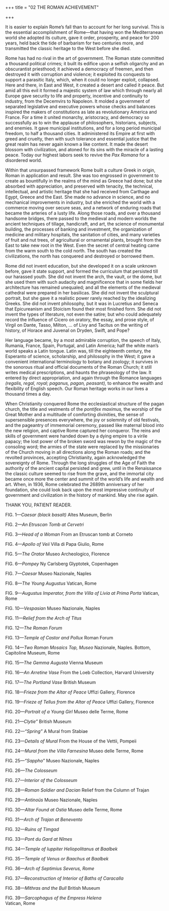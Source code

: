 +++
title = "02 THE ROMAN ACHIEVEMENT"

+++

It is easier to explain Rome’s fall than to account for her long survival. This is the essential accomplishment of Rome—that having won the Mediterranean world she adopted its culture, gave it order, prosperity, and peace for 200 years, held back the tide of barbarism for two centuries more, and transmitted the classic heritage to the West before she died.

Rome has had no rival in the art of government. The Roman state committed a thousand political crimes; it built its edifice upon a selfish oligarchy and an obscurantist priesthood; it achieved a democracy of freemen, and then destroyed it with corruption and violence; it exploited its conquests to support a parasitic Italy, which, when it could no longer exploit, collapsed. Here and there, in East and West, it created a desert and called it peace. But amid all this evil it formed a majestic system of law which through nearly all Europe gave security to life and property, incentive and continuity to industry, from the Decemvirs to Napoleon. It molded a government of separated legislative and executive powers whose checks and balances inspired the makers of constitutions as late as revolutionary America and France. For a time it united monarchy, aristocracy, and democracy so successfully as to win the applause of philosophers, historians, subjects, and enemies. It gave municipal institutions, and for a long period municipal freedom, to half a thousand cities. It administered its Empire at first with greed and cruelty, then with such tolerance and essential justice that the great realm has never again known a like content. It made the desert blossom with civilization, and atoned for its sins with the miracle of a lasting peace. Today our highest labors seek to revive the *Pax Romana* for a disordered world.

Within that unsurpassed framework Rome built a culture Greek in origin, Roman in application and result. She was too engrossed in government to create as bountifully in the realms of the mind as Greece had done; but she absorbed with appreciation, and preserved with tenacity, the technical, intellectual, and artistic heritage that she had received from Carthage and Egypt, Greece and the East. She made no advance in science, and no mechanical improvements in industry, but she enriched the world with a commerce moving over secure seas, and a network of enduring roads that became the arteries of a lusty life. Along those roads, and over a thousand handsome bridges, there passed to the medieval and modern worlds the ancient techniques of tillage, handicraft, and art, the science of monumental building, the processes of banking and investment, the organization of medicine and military hospitals, the sanitation of cities, and many varieties of fruit and nut trees, of agricultural or ornamental plants, brought from the East to take new root in the West. Even the secret of central heating came from the warm south to the cold north. The south has created the civilizations, the north has conquered and destroyed or borrowed them.

Rome did not invent education, but she developed it on a scale unknown before, gave it state support, and formed the curriculum that persisted till our harassed youth. She did not invent the arch, the vault, or the dome, but she used them with such audacity and magnificence that in some fields her architecture has remained unequaled; and all the elements of the medieval cathedral were prepared in her basilicas. She did not invent the sculptural portrait, but she gave it a realistic power rarely reached by the idealizing Greeks. She did not invent philosophy, but it was in Lucretius and Seneca that Epicureanism and Stoicism found their most finished form. She did not invent the types of literature, not even the satire; but who could adequately record the influence of Cicero on oratory, the essay, and prose style, of Virgil on Dante, Tasso, Milton, ... of Livy and Tacitus on the writing of history, of Horace and Juvenal on Dryden, Swift, and Pope?

Her language became, by a most admirable corruption, the speech of Italy, Rumania, France, Spain, Portugal, and Latin America; half the white man’s world speaks a Latin tongue. Latin was, till the eighteenth century, the Esperanto of science, scholarship, and philosophy in the West; it gave a convenient international terminology to botany and zoology; it survives in the sonorous ritual and official documents of the Roman Church; it still writes medical prescriptions, and haunts the phraseology of the law. It entered by direct appropriation, and again through the Romance languages *\(regalis, regal, royal; paganus, pagan, peasant\),* to enhance the wealth and flexibility of English speech. Our Roman heritage works in our lives a thousand times a day.

When Christianity conquered Rome the ecclesiastical structure of the pagan church, the title and vestments of the *pontifex maximus,* the worship of the Great Mother and a multitude of comforting divinities, the sense of supersensible presences everywhere, the joy or solemnity of old festivals, and the pageantry of immemorial ceremony, passed like maternal blood into the new religion, and captive Rome captured her conqueror. The reins and skills of government were handed down by a dying empire to a virile papacy; the lost power of the broken sword was rewon by the magic of the consoling word; the armies of the state were replaced by the missionaries of the Church moving in all directions along the Roman roads; and the revolted provinces, accepting Christianity, again acknowledged the sovereignty of Rome. Through the long struggles of the Age of Faith the authority of the ancient capital persisted and grew, until in the Renaissance the classic culture seemed to rise from the grave, and the immortal city became once more the center and summit of the world’s life and wealth and art. When, in 1936, Rome celebrated the 2689th anniversary of her foundation, she could look back upon the most impressive continuity of government and civilization in the history of mankind. May she rise again.

THANK YOU, PATIENT READER.





FIG. 1—*Caesar \(black basalt\)* Altes Museum, Berlin



FIG. 2—*An Etruscan Tomb at Cervetri*



FIG. 3—*Head of a Woman* From an Etruscan tomb at Corneto



FIG. 4—*Apollo of Veii* Villa di Papa Giulio, Rome



FIG. 5—*The Orator* Museo Archeologico, Florence



FIG. 6—*Pompey* Ny Carlsberg Glyptotek, Copenhagen



FIG. 7—*Caesar* Museo Nazionale, Naples



FIG. 8—*The Young Augustus* Vatican, Rome



FIG. 9—*Augustus Imperator, from the Villa of Livia at Prima Porta* Vatican, Rome



FIG. 10—*Vespasian* Museo Nazionale, Naples



FIG. 11—*Relief from the Arch of Titus*



FIG. 12—*The Roman Forum*



FIG. 13—*Temple of Castor and Pollux* Roman Forum





FIG. 14—*Two Roman Mosaics Top, Museo* Nazionale, Naples. Bottom, Capitoline Museum, Rome



FIG. 15—*The Gemma Augusta* Vienna Museum



FIG. 16—*An Arretine Vase* From the Loeb Collection, Harvard University



FIG. 17—*The Portland Vase* British Museum



FIG. 18—*Frieze from the Altar of Peace* Uffizi Gallery, Florence



FIG. 19—*Frieze of Tellus from the Altar of Peace* Uffizi Gallery, Florence



FIG. 20—*Portrait of a Young Girl* Museo delle Terme, Rome



FIG. 21—*Clytie”* British Museum



FIG. 22—*“Spring”* A Mural from Stabiae





FIG. 23—*Details of Mural* From the House of the Vettii, Pompeii



FIG. 24—*Mural from the Villa Farnesina* Museo delle Terme, Rome



FIG. 25—*“Sappho*” Museo Nazionale, Naples



FIG. 26—*The Colosseum*



FIG. 27—*Interior of the Colosseum*



FIG. 28—*Roman Soldier and Dacian* Relief from the Column of Trajan



FIG. 29—*Antinoüs* Museo Nazionale, Naples



FIG. 30—*Altar Found at Ostia* Museo delle Terme, Rome



FIG. 31—*Arch of Trajan at Benevento*



FIG. 32—*Ruins of Timgad*



FIG. 33—*Pont du Gard at Nîmes*



FIG. 34—*Temple of Iuppiter Heliopolitanus at Baalbek*



FIG. 35—*Temple of Venus or Baachus at Baalbek*



FIG. 36—*Arch of Septimius Severus, Rome*



FIG. 37—*Reconstruction of Interior of Baths of Caracalla*



FIG. 38—*Mithras and the Bull* British Museum



FIG. 39—*Sarcophagus of the Empress Helena*  
Vatican, Rome